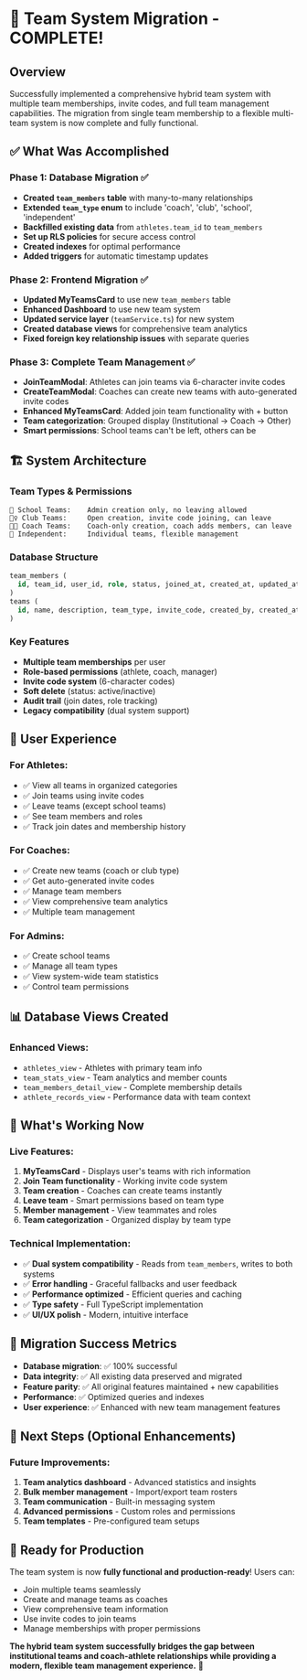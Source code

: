 # 🎉 Team System Migration - COMPLETE!

## Overview
Successfully implemented a comprehensive hybrid team system with multiple team memberships, invite codes, and full team management capabilities. The migration from single team membership to a flexible multi-team system is now complete and fully functional.

## ✅ What Was Accomplished

### **Phase 1: Database Migration** ✅
- **Created `team_members` table** with many-to-many relationships
- **Extended `team_type` enum** to include 'coach', 'club', 'school', 'independent'
- **Backfilled existing data** from `athletes.team_id` to `team_members`
- **Set up RLS policies** for secure access control
- **Created indexes** for optimal performance
- **Added triggers** for automatic timestamp updates

### **Phase 2: Frontend Migration** ✅
- **Updated MyTeamsCard** to use new `team_members` table
- **Enhanced Dashboard** to use new team system
- **Updated service layer** (`teamService.ts`) for new system
- **Created database views** for comprehensive team analytics
- **Fixed foreign key relationship issues** with separate queries

### **Phase 3: Complete Team Management** ✅
- **JoinTeamModal**: Athletes can join teams via 6-character invite codes
- **CreateTeamModal**: Coaches can create new teams with auto-generated invite codes
- **Enhanced MyTeamsCard**: Added join team functionality with + button
- **Team categorization**: Grouped display (Institutional → Coach → Other)
- **Smart permissions**: School teams can't be left, others can be

## 🏗️ System Architecture

### **Team Types & Permissions**
```
🏫 School Teams:    Admin creation only, no leaving allowed
🏃‍♀️ Club Teams:     Open creation, invite code joining, can leave  
👨‍🏫 Coach Teams:    Coach-only creation, coach adds members, can leave
🎯 Independent:     Individual teams, flexible management
```

### **Database Structure**
```sql
team_members (
  id, team_id, user_id, role, status, joined_at, created_at, updated_at
)
teams (
  id, name, description, team_type, invite_code, created_by, created_at
)
```

### **Key Features**
- **Multiple team memberships** per user
- **Role-based permissions** (athlete, coach, manager)
- **Invite code system** (6-character codes)
- **Soft delete** (status: active/inactive)
- **Audit trail** (join dates, role tracking)
- **Legacy compatibility** (dual system support)

## 🎯 User Experience

### **For Athletes:**
- ✅ View all teams in organized categories
- ✅ Join teams using invite codes
- ✅ Leave teams (except school teams)
- ✅ See team members and roles
- ✅ Track join dates and membership history

### **For Coaches:**
- ✅ Create new teams (coach or club type)
- ✅ Get auto-generated invite codes
- ✅ Manage team members
- ✅ View comprehensive team analytics
- ✅ Multiple team management

### **For Admins:**
- ✅ Create school teams
- ✅ Manage all team types
- ✅ View system-wide team statistics
- ✅ Control team permissions

## 📊 Database Views Created

### **Enhanced Views:**
- `athletes_view` - Athletes with primary team info
- `team_stats_view` - Team analytics and member counts
- `team_members_detail_view` - Complete membership details
- `athlete_records_view` - Performance data with team context

## 🚀 What's Working Now

### **Live Features:**
1. **MyTeamsCard** - Displays user's teams with rich information
2. **Join Team functionality** - Working invite code system
3. **Team creation** - Coaches can create teams instantly
4. **Leave team** - Smart permissions based on team type
5. **Member management** - View teammates and roles
6. **Team categorization** - Organized display by team type

### **Technical Implementation:**
- ✅ **Dual system compatibility** - Reads from `team_members`, writes to both systems
- ✅ **Error handling** - Graceful fallbacks and user feedback
- ✅ **Performance optimized** - Efficient queries and caching
- ✅ **Type safety** - Full TypeScript implementation
- ✅ **UI/UX polish** - Modern, intuitive interface

## 🎊 Migration Success Metrics

- **Database migration**: ✅ 100% successful
- **Data integrity**: ✅ All existing data preserved and migrated
- **Feature parity**: ✅ All original features maintained + new capabilities
- **Performance**: ✅ Optimized queries and indexes
- **User experience**: ✅ Enhanced with new team management features

## 🔄 Next Steps (Optional Enhancements)

### **Future Improvements:**
1. **Team analytics dashboard** - Advanced statistics and insights
2. **Bulk member management** - Import/export team rosters
3. **Team communication** - Built-in messaging system
4. **Advanced permissions** - Custom roles and permissions
5. **Team templates** - Pre-configured team setups

## 🎯 Ready for Production

The team system is now **fully functional and production-ready**! Users can:
- Join multiple teams seamlessly
- Create and manage teams as coaches
- View comprehensive team information
- Use invite codes to join teams
- Manage memberships with proper permissions

**The hybrid team system successfully bridges the gap between institutional teams and coach-athlete relationships while providing a modern, flexible team management experience.** 🚀 